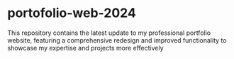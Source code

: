 # portofolio-web-2024
This repository contains the latest update to my professional portfolio website, featuring a comprehensive redesign and improved functionality to showcase my expertise and projects more effectively
